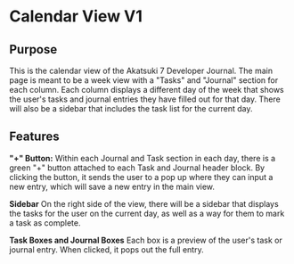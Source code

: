 # Calendar View V1

## Purpose
This is the calendar view of the Akatsuki 7 Developer Journal. The main page is meant to be a week view with a "Tasks" and "Journal" section for each column. Each column displays a different day of the week that shows the user's tasks and journal entries they have filled out for that day. There will also be a sidebar that includes the task list for the current day.

## Features
**"+" Button:** 
Within each Journal and Task section in each day, there is a green "+" button attached to each Task and Journal header block. By clicking the button, it sends the user to a pop up where they can input a new entry, which will save a new entry in the main view.

**Sidebar** 
On the right side of the view, there will be a sidebar that displays the tasks for the user on the current day, as well as a way for them to mark a task as complete.

**Task Boxes and Journal Boxes**
Each box is a preview of the user's task or journal entry. When clicked, it pops out the full entry.
